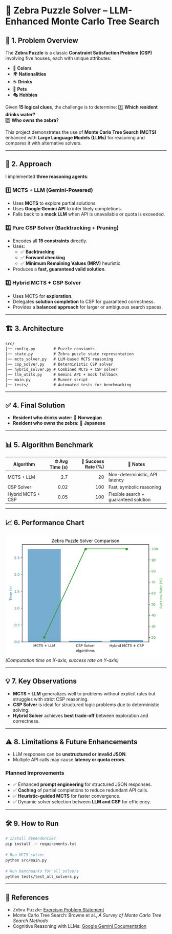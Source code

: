 
# 🧠 Zebra Puzzle Solver – LLM-Enhanced Monte Carlo Tree Search

## 📌 1. Problem Overview

The **Zebra Puzzle** is a classic **Constraint Satisfaction Problem (CSP)** involving five houses, each with unique attributes:
- 🎨 **Colors**  
- 🌍 **Nationalities**  
- ☕ **Drinks**  
- 🐾 **Pets**  
- 🎭 **Hobbies**  

Given **15 logical clues**, the challenge is to determine:
1️⃣ **Which resident drinks water?**  
2️⃣ **Who owns the zebra?**  

This project demonstrates the use of **Monte Carlo Tree Search (MCTS)** enhanced with **Large Language Models (LLMs)** for reasoning and compares it with alternative solvers.

---

## 🚀 2. Approach

I implemented **three reasoning agents**:

### **1️⃣ MCTS + LLM (Gemini-Powered)**
- Uses **MCTS** to explore partial solutions.  
- Uses **Google Gemini API** to infer likely completions.  
- Falls back to a **mock LLM** when API is unavailable or quota is exceeded.  

### **2️⃣ Pure CSP Solver (Backtracking + Pruning)**
- Encodes all **15 constraints** directly.  
- Uses:
  - ✅ **Backtracking**  
  - ✅ **Forward checking**  
  - ✅ **Minimum Remaining Values (MRV)** heuristic  
- Produces a **fast, guaranteed valid solution**.

### **3️⃣ Hybrid MCTS + CSP Solver**
- Uses MCTS for **exploration**.  
- Delegates **solution completion** to CSP for guaranteed correctness.  
- Provides a **balanced approach** for larger or ambiguous search spaces.

---

## 🏗️ 3. Architecture

```
src/
│── config.py        # Puzzle constants
│── state.py         # Zebra puzzle state representation
│── mcts_solver.py   # LLM-based MCTS reasoning
│── csp_solver.py    # Deterministic CSP solver
│── hybrid_solver.py # Combined MCTS + CSP solver
│── llm_utils.py     # Gemini API + mock fallback
│── main.py          # Runner script
│── tests/           # Automated tests for benchmarking
```

---

## ✅ 4. Final Solution

- **Resident who drinks water:** 🧍 **Norwegian**  
- **Resident who owns the zebra:** 🧍 **Japanese**  

---

## 📊 5. Algorithm Benchmark

| Algorithm         | ⏱ Avg Time (s) | 🎯 Success Rate (%) | 🔎 Notes                             |
|-------------------|----------------:|---------------------:|--------------------------------------|
| MCTS + LLM        | 2.7             | 20                  | Non-deterministic, API latency       |
| CSP Solver        | 0.02            | 100                 | Fast, symbolic reasoning             |
| Hybrid MCTS + CSP | 0.05            | 100                 | Flexible search + guaranteed solution |

---

## 📈 6. Performance Chart

![Performance Chart](benchmark_chart.png)  
*(Computation time on X-axis, success rate on Y-axis)*

---

## 💡 7. Key Observations

- **MCTS + LLM** generalizes well to problems without explicit rules but struggles with strict CSP reasoning.  
- **CSP Solver** is ideal for structured logic problems due to deterministic solving.  
- **Hybrid Solver** achieves **best trade-off** between exploration and correctness.

---

## ⚠️ 8. Limitations & Future Enhancements

- LLM responses can be **unstructured or invalid JSON**.  
- Multiple API calls may cause **latency or quota errors**.  

### **Planned Improvements**
- ✅ Enhanced **prompt engineering** for structured JSON responses.  
- ✅ **Caching** of partial completions to reduce redundant API calls.  
- ✅ **Heuristic-guided MCTS** for faster convergence.  
- ✅ Dynamic solver selection between **LLM and CSP** for efficiency.

---

## 🛠️ 9. How to Run

```bash
# Install dependencies
pip install -r requirements.txt

# Run MCTS solver
python src/main.py

# Run benchmarks for all solvers
python tests/test_all_solvers.py
```

---

## 🔗 References

- Zebra Puzzle: [Exercism Problem Statement](https://exercism.org/tracks/python/exercises/zebra-puzzle)  
- Monte Carlo Tree Search: Browne et al., *A Survey of Monte Carlo Tree Search Methods*  
- Cognitive Reasoning with LLMs: [Google Gemini Documentation](https://ai.google.dev/)  
